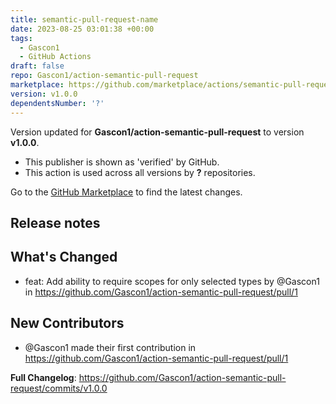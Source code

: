 ```yaml
---
title: semantic-pull-request-name
date: 2023-08-25 03:01:38 +00:00
tags:
  - Gascon1
  - GitHub Actions
draft: false
repo: Gascon1/action-semantic-pull-request
marketplace: https://github.com/marketplace/actions/semantic-pull-request-name
version: v1.0.0
dependentsNumber: '?'
---
```



Version updated for **Gascon1/action-semantic-pull-request** to version **v1.0.0**.
- This publisher is shown as 'verified' by GitHub.
- This action is used across all versions by **?** repositories.

Go to the [GitHub Marketplace](https://github.com/marketplace/actions/semantic-pull-request-name) to find the latest changes.

## Release notes

## What's Changed
* feat: Add ability to require scopes for only selected types by @Gascon1 in https://github.com/Gascon1/action-semantic-pull-request/pull/1

## New Contributors
* @Gascon1 made their first contribution in https://github.com/Gascon1/action-semantic-pull-request/pull/1

**Full Changelog**: https://github.com/Gascon1/action-semantic-pull-request/commits/v1.0.0
